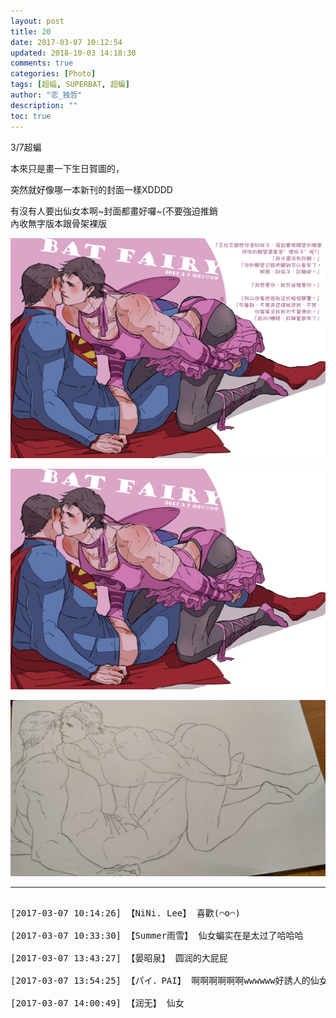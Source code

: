 ```yaml
---
layout: post
title: 20
date: 2017-03-07 10:12:54
updated: 2018-10-03 14:18:30
comments: true
categories: [Photo]
tags: [超蝠, SUPERBAT, 超蝙]
author: "恋_独哲"
description: ""
toc: true
---
```


<p>3/7超蝙</p> 
<p>本來只是畫一下生日賀圖的，</p> 
<p>突然就好像哪一本新刊的封面一樣XDDDD</p> 
<p>有沒有人要出仙女本啊~封面都畫好囉~(不要強迫推銷<br />內收無字版本跟骨架裸版<br /></p>

![](https://raw.githubusercontent.com/alicewish/maple50821/master/img_YW5MWVN1NEpoZFZNdzVZazlCaDdFOHJvZ3ViVVBYYjY4ZzkvTExNbTU4KzZXL0RsaUd6ZEVnPT0.jpg)

![](https://raw.githubusercontent.com/alicewish/maple50821/master/img_YW5MWVN1NEpoZFZNdzVZazlCaDdFd2tOejlxakFlSloyaWcrRGJmZzdGSzZQdjdYQ1NxVVdBPT0.jpg)

![](https://raw.githubusercontent.com/alicewish/maple50821/master/img_YW5MWVN1NEpoZFZNdzVZazlCaDdFN3AvTXN2am5yU2dKSEpuSXZ1eFhkMnZjUWRWdStKc0xRPT0.jpg)

---

<pre>

[2017-03-07 10:14:26] 【NiNi. Lee】 喜歡(⌒o⌒)

[2017-03-07 10:33:30] 【Summer雨雪】 仙女蝙实在是太过了哈哈哈

[2017-03-07 13:43:27] 【晏昭泉】 圆润的大屁屁

[2017-03-07 13:54:25] 【パイ．PAI】 啊啊啊啊啊啊wwwwww好誘人的仙女老爺、我要失血過多死了⁄(⁄ ⁄ ⁄ω⁄ ⁄ ⁄)⁄

[2017-03-07 14:00:49] 【润无】 仙女

</pre>